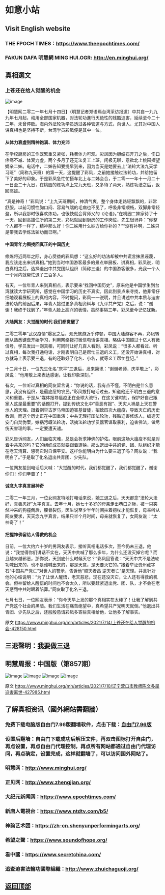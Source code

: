 # 如意小站

## Visit English website

### THE FPOCH TIMES：https://www.theepochtimes.com/

### FAKUN DAFA 明慧網 MING HUI.OGR: http://en.minghui.org/

## 真相選文

### 上苍还在给人觉醒的机会

![image](https://user-images.githubusercontent.com/79625284/125598589-355cfdd0-c0f4-42d5-8e30-79e563eaad92.png)

【明慧网二零二一年七月十四日】（明慧记者郑语焉台湾采访报道）中共自一九九九年七月起，动用全部国家机器，对法轮功進行灭绝性的残酷迫害，延续至今二十二年，未曾停歇。海内外法轮功学员透过各种管道与方式，向世人、尤其对中国人讲真相也是坚持不断，台湾学员彩凤便是其中一位。

#### 从体力衰虚到精神饱满、体力充沛

在学校厨房的工作既繁重又紧张，耗费体力可观。彩凤因为胆结石开刀之后，伤口疼痛不减、体衰力虚，两个多月了还无法复工上班，闲极无聊，意欲北上桃园探望嫡亲二姊。电话中，二姊告知要提早到来，因为当天是她要去上“法轮大法九天学习班”（简称九天班）的第一天，这提醒了彩凤，之前她接触过法轮功，并给她留下了美好的印象。于是彩凤急忙忙搭车北上与二姊会合，于二零一一年十一月二十一日至二十九日，在桃园的炼功点上完九天班，又多待了两天，熟炼功法之后，返回高雄。

“真是神奇！”彩凤说：“上九天班期间，神清气爽，整个身体走路轻飘飘的，非常舒服。以前习惯性胸口闷、容易气喘的毛病也不见了，呼吸非常顺畅，双脚非常轻盈，所以我那时很喜欢炼功，也很快就会背师父的《论语》。”在桃园二姊家待了十一天，回到高雄住所的第二天，彩凤就回到厨房的工作岗位，先生很讶异：“你整个人都不一样了，精神那么好！你二姊用什么妙方给你补的？”“没有补啊，二姊只是带我去学炼法轮功而已啊。”

#### 中国青年力图找回真正的中国历史

修炼将近两年之际，身心受益的彩凤想：“这么好的功法却被中共谎言抹黑诬蔑，我应该走出来讲真相。”她到当时中国游客最多的景点举展板、讲真相，彩凤说，明白真相之后，选择退出中共党团队组织（简称三退）的中国游客很多，光我一个人一个月内就帮忙退了三百多人。

有天，一位年青人来到真相点，表示要来“找回中国历史”，原来他是中国学生到台湾就读大学研究所，感觉在中国学习的历史不真实，因此到景点来寻找，他非常仔细地观看展板上的真相内容，不时提问，彩凤一一说明，并且讲述中共本质与迫害法轮功的前因后果，年青人接过更多真相资料与《九评共产党》之后，说：“谢谢！我终于找到了。”年青人脸上高兴的表情，虽然事隔三年，彩凤至今记忆犹新。

#### 大陆网友：大觉醒的时代 我们都觉醒了

二零二零年“武汉疫情”爆发之后，观光旅游近乎停顿，中国大陆游客不再，彩凤转而从熟悉键盘开始学习，利用网络拨打微信电话讲真相。略估中国超过十亿人有微信号，学员发出一则真相，可同时让好几百人看到，彩凤说：“很多人都看过、听过真相，每次我打通电话，才刚表明自己是帮忙三退的义工，还没开始讲真相，对方就马上表示要三退，有的还取好了化名、小名，就等义工帮忙登记。”

十二月十日，一位先生化名“庆平”三退后，发来简讯：“谢谢老师，庆平敬上”，彩凤说：“他用敬上来表达感谢，让我印象深刻。”

有次，一位听过真相的网友留言说：“你说的话，我有点不懂，不明白是什么意思，我没有组织，是最底层的农民。”彩凤拨打电话过去，知道他还不明白三退的意义和重要。于是从“媒体报导瘟疫正在全球大流行，在这关键时刻，保护好自己跟家人这是最重要”的话题打开，提到传统文化中“善恶有报”、天灾人祸是上天在警示人的天理。跟着例举古罗马帝国迫害基督徒，招致四次大瘟疫，导致灭亡的历史教训，而这个历史正在中国重演：中共无理打压法轮功，残酷迫害修炼人，编造天安门自焚伪案，嫁祸污衊法轮功，活摘法轮功学员器官谋取暴利，迫害佛法，做尽伤天害理的事，一定要遭天谴。

彩凤告诉网友，人们面临灾难，总是会祈求神佛的护佑。眼前这场大瘟疫不就是对着中共来的吗？它的组织成员就要跟着遭殃，那么退出中共的党、团、队组织才能在老天清算、惩罚它时自保平安。这样你能明白为什么要三退了吗？网友说：“我明白了。”于是取了化名退出共青团、少先队。

一位网友接到电话后大喊：“大觉醒的时代，我们都觉醒了，我们都觉醒了，谢谢你们！你们辛苦了！”

#### 诚念九字真言展神奇

二零二一年三月，一位女网友特地打电话来说，她三退之后，天天都念“法轮大法好，真善忍好”九字真言。去年十月，她七十多岁的母亲走出巷口之际，被一只突然冲来的狗撞倒后，腰骨裂伤，医生说至少半年时间拄着拐杖才能恢复，母亲听从网友要求，天天念九字真言，结果只半个月时间，母亲就恢复了，女网友说：“太神奇了！”

#### 把握神佛留给人得救的机会

日前，一位大约六十岁的男网友表示，接听真相电话多次，至今仍未三退，他说：“我觉得你们讲话不实在，天灭中共喊了那么多年，为什么还没灭掉它呢？而且越来越邪恶，那你说，天到底什么时候灭它？”彩凤回答说：“天灭中共不是法轮功喊出来的，也不是谁喊出来的，那是天意，是天要灭它的。”接着举证贵州藏字石“中国共产党亡”对世人的警示，告诉他“顺天者昌 逆天者亡”是天理。并且针对他的心结说明：“为了让世人醒悟，老天慈悲，现在还没灭它，让人还有得救的机会。但神留给人醒悟的时间也不会太久，所以要赶紧退出党、团、队，才不会在老天惩罚中共时跟着陪葬。”网友取了化名三退。

七月七日，一位网友表示：“你今天早上发的那个真相实在太棒了！让我了解到共产党这个社会的黑暗。我们生活在痛苦绝望中，真希望共产党明天就倒。”他退出共青团、少先队之后，还殷殷恳请彩凤多寄些真相给他，让他多了解事实。

原文 https://www.minghui.org/mh/articles/2021/7/14/上苍还在给人觉醒的机会-428150.html

## 三退聲明：[我要做三退](http://tuidang.ddns.net/)

## 明慧周报：中国版（第857期）

![image](https://user-images.githubusercontent.com/79625284/125057028-63b1fa00-e0db-11eb-981f-a38e638802bf.png)
![image](https://user-images.githubusercontent.com/79625284/125057072-70cee900-e0db-11eb-8618-8c809de9b56c.png)
![image](https://user-images.githubusercontent.com/79625284/125057123-7b897e00-e0db-11eb-9732-52c23076ca6d.png)
![image](https://user-images.githubusercontent.com/79625284/125057166-86441300-e0db-11eb-9302-fe5094ffc910.png)

原文 https://www.minghui.org/mh/articles/2021/7/10/辽宁营口市教师陈文多屡迫害离世-427985.html

## 了解真相资讯（國外網站需翻牆）

### 免费下载电脑版自由门7.96版翻墙软件，点击下载：[自由门7.96版](https://github.com/pinhe91/tuiguang/files/6643781/fg796r.zip)

### 设置后翻墙：自由门下载成功后解压文件，再双击图标打开自由门，再点设置，再点自由门代理控制，再点所有网站都通过自由门代理访问，再点确定，设置完成，这样就翻墙了，可以访问国外网站了。

### 明慧网：http://www.minghui.org/

### 正见网：http://www.zhengjian.org/

### 大纪元新闻网：https://www.epochtimes.com/

### 新唐人電視台：https://www.ntdtv.com/b5/

### 神韵艺术团：https://zh-cn.shenyunperformingarts.org/

### 希望之聲：https://www.soundofhope.org/

### 看中國：https://www.secretchina.com/

### 追查迫害法輪功國際組織：http://www.zhuichaguoji.org/

## [返回顶部](https://git.io/Js3EY)
